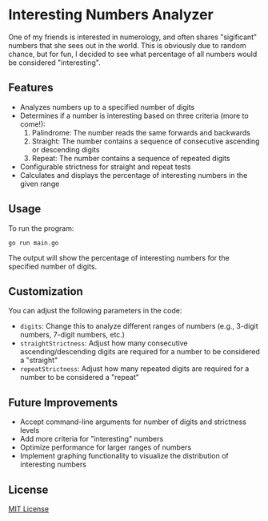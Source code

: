 # Interesting Numbers Analyzer

One of my friends is interested in numerology, and often shares "sigificant" numbers that she sees out in the world. This is obviously due to random chance, but for fun, I decided to see what percentage of all numbers would be considered "interesting".

## Features

- Analyzes numbers up to a specified number of digits
- Determines if a number is interesting based on three criteria (more to come!):
  1. Palindrome: The number reads the same forwards and backwards
  2. Straight: The number contains a sequence of consecutive ascending or descending digits
  3. Repeat: The number contains a sequence of repeated digits
- Configurable strictness for straight and repeat tests
- Calculates and displays the percentage of interesting numbers in the given range

## Usage

To run the program:

`go run main.go`

The output will show the percentage of interesting numbers for the specified number of digits.

## Customization

You can adjust the following parameters in the code:

- `digits`: Change this to analyze different ranges of numbers (e.g., 3-digit numbers, 7-digit numbers, etc.)
- `straightStrictness`: Adjust how many consecutive ascending/descending digits are required for a number to be considered a "straight"
- `repeatStrictness`: Adjust how many repeated digits are required for a number to be considered a "repeat"

## Future Improvements

- Accept command-line arguments for number of digits and strictness levels
- Add more criteria for "interesting" numbers
- Optimize performance for larger ranges of numbers
- Implement graphing functionality to visualize the distribution of interesting numbers

## License

[MIT License](LICENSE)
